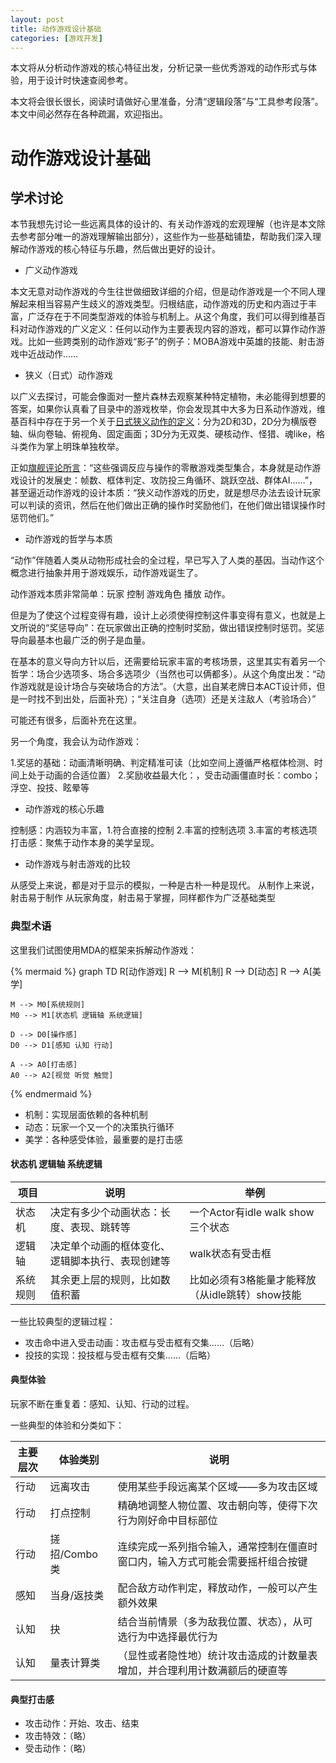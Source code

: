 ```yaml
---
layout: post
title: 动作游戏设计基础
categories: [游戏开发]
---
```


本文将从分析动作游戏的核心特征出发，分析记录一些优秀游戏的动作形式与体验，用于设计时快速查阅参考。

本文将会很长很长，阅读时请做好心里准备，分清“逻辑段落”与“工具参考段落”。本文中间必然存在各种疏漏，欢迎指出。

# 动作游戏设计基础

## 学术讨论

本节我想先讨论一些远离具体的设计的、有关动作游戏的宏观理解（也许是本文除去参考部分唯一的游戏理解输出部分），这些作为一些基础铺垫，帮助我们深入理解动作游戏的核心特征与乐趣，然后做出更好的设计。

+ 广义动作游戏

本文无意对动作游戏的今生往世做细致详细的介绍，但是动作游戏是一个不同人理解起来相当容易产生歧义的游戏类型。归根结底，动作游戏的历史和内涵过于丰富，广泛存在于不同类型游戏的体验与机制上。从这个角度，我们可以得到维基百科对动作游戏的广义定义：任何以动作为主要表现内容的游戏，都可以算作动作游戏。比如一些跨类别的动作游戏“影子”的例子：MOBA游戏中英雄的技能、射击游戏中近战动作……

+ 狭义（日式）动作游戏

以广义去探讨，可能会像面对一整片森林去观察某种特定植物，未必能得到想要的答案，如果你认真看了目录中的游戏枚举，你会发现其中大多为日系动作游戏，维基百科中存在于另一个关于[日式狭义动作的定义](https://ja.wikipedia.org/wiki/%E3%82%A2%E3%82%AF%E3%82%B7%E3%83%A7%E3%83%B3%E3%82%B2%E3%83%BC%E3%83%A0)：分为2D和3D，2D分为横版卷轴、纵向卷轴、俯视角、固定画面；3D分为无双类、硬核动作、怪猎、魂like，格斗类作为掌上明珠单独枚举。

正如[旗舰评论所言](https://zhuanlan.zhihu.com/p/25481394)：“这些强调反应与操作的零散游戏类型集合，本身就是动作游戏设计的发展史：帧数、框体判定、攻防投三角循环、跳跃空战、群体AI……”，甚至逼近动作游戏的设计本质：“狭义动作游戏的历史，就是想尽办法去设计玩家可以判读的资讯，然后在他们做出正确的操作时奖励他们，在他们做出错误操作时惩罚他们。”

+ 动作游戏的哲学与本质

“动作”伴随着人类从动物形成社会的全过程，早已写入了人类的基因。当动作这个概念进行抽象并用于游戏娱乐，动作游戏诞生了。

动作游戏本质非常简单：玩家 控制 游戏角色 播放 动作。

但是为了使这个过程变得有趣，设计上必须使得控制这件事变得有意义，也就是上文所说的“奖惩导向”：在玩家做出正确的控制时奖励，做出错误控制时惩罚。奖惩导向最基本也最广泛的例子是血量。

在基本的意义导向方针以后，还需要给玩家丰富的考核场景，这里其实有着另一个哲学：场合少选项多、场合多选项少（当然也可以俩都多）。从这个角度出发：“动作游戏就是设计场合与突破场合的方法”。（大意，出自某老牌日本ACT设计师，但是一时找不到出处，后面补充）；“关注自身（选项）还是关注敌人（考验场合）”

可能还有很多，后面补充在这里。


另一个角度，我会认为动作游戏：

1.奖惩的基础：动画清晰明确、判定精准可读（比如空间上遵循严格框体检测、时间上处于动画的合适位置）
2.奖励收益最大化：，受击动画僵直时长：combo；浮空、投技、眩晕等

+ 动作游戏的核心乐趣

控制感：内涵较为丰富，1.符合直接的控制 2.丰富的控制选项 3.丰富的考核选项
打击感：聚焦于动作本身的美学呈现。

+ 动作游戏与射击游戏的比较

从感受上来说，都是对于显示的模拟，一种是古朴一种是现代。
从制作上来说，射击易于制作
从玩家角度，射击易于掌握，同样都作为广泛基础类型


### 典型术语

这里我们试图使用MDA的框架来拆解动作游戏：

{% mermaid %}
graph TD
    R[动作游戏]
    R --> M[机制]
    R --> D[动态]
    R --> A[美学]

    M --> M0[系统规则]
    M0 --> M1[状态机 逻辑轴 系统逻辑]

    D --> D0[操作感]
    D0 --> D1[感知 认知 行动]

    A --> A0[打击感]
    A0 --> A2[视觉 听觉 触觉]
{% endmermaid %}

+ 机制：实现层面依赖的各种机制
+ 动态：玩家一个又一个的决策执行循环
+ 美学：各种感受体验，最重要的是打击感


#### 状态机 逻辑轴 系统逻辑

|项目|说明|举例|
|---|---|---|
|状态机|决定有多少个动画状态：长度、表现、跳转等|一个Actor有idle walk show三个状态|
|逻辑轴|决定单个动画的框体变化、逻辑脚本执行、表现创建等|walk状态有受击框|
|系统规则|其余更上层的规则，比如数值积蓄|比如必须有3格能量才能释放（从idle跳转）show技能|

一些比较典型的逻辑过程：

+ 攻击命中进入受击动画：攻击框与受击框有交集……（后略）
+ 投技的实现：投技框与受击框有交集……（后略）


#### 典型体验

玩家不断在重复着：感知、认知、行动的过程。

一些典型的体验和分类如下：

|主要层次|体验类别|说明|
|---|---|--|
|行动|远离攻击|使用某些手段远离某个区域——多为攻击区域|
|行动|打点控制|精确地调整人物位置、攻击朝向等，使得下次行为刚好命中目标部位|
|行动|搓招/Combo类|连续完成一系列指令输入，通常控制在僵直时窗口内，输入方式可能会需要摇杆组合按键|
|感知|当身/返技类|配合敌方动作判定，释放动作，一般可以产生额外效果|
|认知|抉|结合当前情景（多为敌我位置、状态），从可选行为中选择最优行为|
|认知|量表计算类|（显性或者隐性地）统计攻击造成的计数量表增加，并合理利用计数满额后的硬直等|


#### 典型打击感

+ 攻击动作：开始、攻击、结束
+ 攻击特效：（略）
+ 受击动作：（略）
